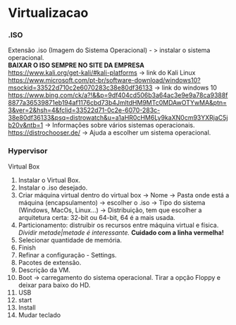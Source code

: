 # Virtualizacao
### .ISO

Extensão .iso (Imagem do Sistema Operacional) - > instalar o sistema operacional.<br>
**BAIXAR O ISO SEMPRE NO SITE DA EMPRESA**<br>
https://www.kali.org/get-kali/#kali-platforms -> link do Kali Linux <br>
https://www.microsoft.com/pt-br/software-download/windows10?msockid=33522d710c2e6070283c38e80df36133 -> link do windows 10<br>
https://www.bing.com/ck/a?!&&p=9df404cd506b3a64ac3e9e9a78ca9388f8877a36539871eb194af1176cbd73b4JmltdHM9MTc0MDAwOTYwMA&ptn=3&ver=2&hsh=4&fclid=33522d71-0c2e-6070-283c-38e80df36133&psq=distrowatch&u=a1aHR0cHM6Ly9kaXN0cm93YXRjaC5jb20v&ntb=1 -> Informações sobre vários sistemas operacionais.
https://distrochooser.de/ -> Ajuda a escolher um sistema operacional.

### Hypervisor
Virtual Box <br>
1. Instalar o Virtual Box.<br>
2. Instalar o .iso desejado. <br>
3. Criar máquina virtual dentro do virtual box -> Nome -> Pasta onde está a máquina (encapsulamento) -> escolher o .iso -> Tipo do sistema (Windows, MacOs, Linux...) -> Distribuição, tem que escolher a arquitetura certa: 32-bit ou 64-bit, 64 é a mais usada. <br>
4. Particionamento: distruibir os recursos entre máquina virtual e física. *Dividir metade|metade é interessante.* **Cuidado com a linha vermelha!**<br>
5. Selecionar quantidade de memória.<br>
6. Finish <br>
7. Refinar a configuração - Settings.<br>
8. Pacotes de extensão.<br>
9. Descrição da VM.
10. Boot -> carregamento do sistema operacional. Tirar a opção Floppy e deixar para baixo do HD.
11. USB
12. start
13. Install
14. Mudar teclado
